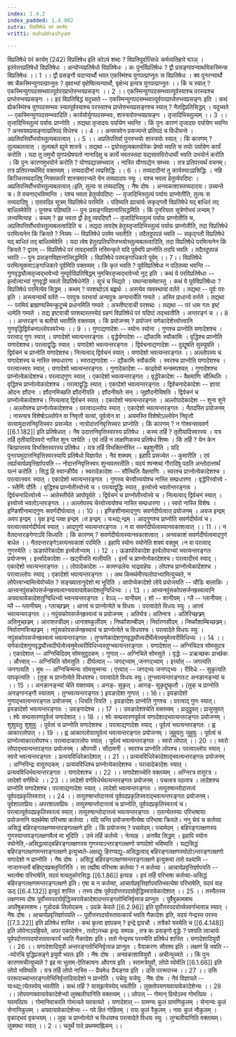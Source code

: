 ```yaml
---
index: 1.4.2
index_padded: 1.4.002
sutra: विप्रतिषेधे परं कार्यम्
vritti: mahabhashyam

---
```

 विप्रतिषेधे परं कार्यम् (242) विप्रतिषेध इति कोऽयं शब्दः ? विप्रतिपूर्वात्सिधेः कर्मव्यतिहारे घञ्ञ् । इतरेतरप्रतिषेधो विप्रतिषेधः । अन्योन्यप्रतिषेधो विप्रतिषेधः ।     कः पुनर्विप्रतिषेधः ? द्वौ प्रसङ्गावन्यार्थावेकस्मिन्स विप्रतिषेधः ।। 1 ।। द्वौ प्रसङ्गौ यदान्यार्थौ भवत एकस्मिंश्च युगपत्प्राप्नुतः स विप्रतिषेधः । क्व पुनरन्यार्थौ क्व चैकस्मिन्युगपत्प्राप्नुतः ? वृक्षाभ्यां वृक्षेष्वित्यन्यार्थौ, वृक्षेभ्य इत्यत्र युगपत्प्राप्नुतः ।। किं च स्यात् ? एकस्मिन्युगपदसम्भवात्पूर्वपरप्राप्तेरुभयप्रसङ्गः ।। 2 ।। एकस्मिन्युगपदसम्भवात्पूर्वस्याश्च परस्याश्च प्राप्तेरुभयप्रसङ्गः ।। इदं विप्रतिषिद्धं यदुच्यते -- एकस्मिन्युगपदसम्भवात्पूर्वपरप्राप्तेरुभयप्रसङ्गः इति । कथं ह्येकस्मिंश्च युगपदसम्भवः स्यात्पूर्वस्याश्च परस्याश्च प्राप्तेरुभयप्रसङ्गश्च स्यात् ? नैतद्विप्रतिसिद्धम् । यदुच्यते -- एकस्मिन्युगपदसम्भवादिति। कार्ययोर्युगपदसम्भवः, शास्त्रयोरुभयप्रसङ्गः । तृजादिभिस्तुल्यम् ।। 3 ।। तृजादिभिस्तुल्यं पर्यायः प्राप्नोति । तद्यथा तृजादयः पर्यायेण भवन्ति । किं पुनः कारणं तृजादयः पर्यायेण भवन्ति ? अनवयवप्रसङ्गात्प्रतिपदं विधेश्च ।। 4 ।। अनवयवेन प्रसज्यन्ते प्रतिपदं च विधीयन्ते । अप्रतिपत्तिर्वोभयोस्तुल्यबलत्वात् ।। 5 ।। अप्रतिपत्तिर्वा पुनरुभयोः शास्त्रयोः स्यात् । किं कारणम् ? तुल्यबलत्वात् । तुल्यबले ह्युभे शास्त्रे । तद्यथा -- द्वयोस्तुल्यबलयोरेकः प्रेष्यो भवति स तयोः पर्यायेण कार्यं करोति । यदा तु तमुभौ युगपत्प्रेषयतो नानादिक्षु च कार्ये भवतस्तदा यद्यसावविरोधार्थी भवति उभयोर्न करोति । किं पुनः कारणमुभयोर्न करोति ? योगपद्यासम्भवात् । नास्ति यौगपद्येन सम्भवः । तत्र प्रतिपत्त्यर्थं वचनम्। तत्र प्रतिपत्त्यर्थमिदं वक्तव्यम् । तव्यदादीनां त्वप्रसिद्धिः ।। 6 ।। तव्यदादीनां तु कार्यस्याऽप्रसिद्धिः । नहि किञ्चित्तव्यदादिषु नियमकारि शास्त्रमारभ्यते येन तव्यदादयः स्युः । यश्च भवता हेतुर्व्यपदिष्टः ।अप्रतिपत्तिर्वोभयोस्तुल्यबलत्वात्।इति, तुल्यः स तव्यदादिषु । नैषः दोषः । अनवकाशास्तव्यदादयः। उच्यन्ते च। ते वचनाद्भविष्यन्ति । यश्च भवता हेतुर्व्यपदिष्टः -- तृजादिभिस्तुल्यं पर्यायः प्राप्नोतीति, तुल्यः स तव्यदादिषु । एतावदिह सूत्रम् विप्रतिषेधे परमिति । पठिष्यति ह्याचार्यः सकृद्गतौ विप्रतिषेधे यद् बाधितं तद् बाधितमेवेति । पुनश्च पठिष्यति -- पुनः प्रसङ्गविज्ञानात्सिद्धमिति । किं पुनरियता सूत्रेणोभयं लभ्यम् ? लभ्यमित्याह । कथम् ? इह भवता द्वौ हेतू व्यपदिष्टौ -- तृजादिभिस्तुल्यं पर्यायः प्राप्नोतीति च, अप्रतिपत्तिर्वोभयोस्तुल्यबलत्वादिति च । तद्यदा तावदेष हेतुस्तृजादिभिस्तुल्यं पर्यायः प्राप्नोतीति, तदा विप्रतिषेधे परमित्यनेन किं क्रियते ? नियमः -- विप्रतिषेधे परमेव भवतीति । तदैतदुपपन्नं भवति -- सकृद्गतौ विप्रतिषेधे यद् बाधितं तद् बाधितमेवेति । यदा त्वेष हेतुरप्रतिपत्तिरुभयोस्तुल्यबलत्वादिति, तदा विप्रतिषेधे परमित्यनेन किं क्रियते ? द्वारम् -- विप्रतिषेधे परं तावद्भवति तस्मिन्कृते यदि पूर्वमपि प्राप्नोति तदपि भवति । तदैतदुपपन्नं भवति -- पुनः प्रसङ्गविज्ञानात्सिद्धमिति । विप्रतिषेधे परमङ्गाधिकारे पूर्वम् ।। 7।। विप्रतिषेधे परमित्युक्त्वाऽङ्गाधिकारे पूर्वमिति वक्तव्यम् । किं कृतं भवति ? पूर्वविप्रतिषेधा न पठितव्या भवन्ति -- गुणवृद्ध्यौत्वतृज्वद्भावेभ्यो नुम्पूर्वविप्रतिषिद्धम् नुमचिरतृज्वद्भावेभ्यो नुट् इति । कथं ये परविप्रतिषेधाः -- इत्वोत्वाभ्यां गुणवृद्धी भवतो विप्रतिषेधेनेति । सूत्रं च भिद्यते । यथान्यासमेवास्तु । कथं ये पूर्वविप्रतिषेधाः ? विप्रतिषेधे परमित्येव सिद्धम् । कथम् ? परशब्दोऽयं बह्वर्थः । अस्त्येव व्यवस्थायां वर्तते । तद्यथा -- पूर्वः परः इति । अस्त्यन्यार्थे वर्तते -- परपुत्रः परभार्या अन्यपुत्रः अन्यभार्येति गम्यते । अस्ति प्राधान्ये वर्त्तते । तद्यथा -- परमियं ब्राह्मण्यस्मिन्कुटुम्बे प्रधानमिति गम्यते । अस्तीष्टवाची परशब्दः । तद्यथा -- परं धाम गतः इष्टं धामेति गम्यते । तद्य इष्टवाची परशब्दस्तस्येदं ग्रहणं विप्रतिषेधे परं यदिष्टं तद्भवतीति । अन्तरङ्गं च ।। 8 ।। अन्तरङ्गं च बलीयो भवतीति वक्तव्यम् । किं प्रयोजनम् ? प्रयोजनं यणेकादेशेत्त्वोत्त्वानि गुणवृद्धिद्विर्वचनाल्लोपस्वरेभ्यः ।। 9 ।। गुणाद्यणादेशः -- स्योनः स्योना । गुणश्च प्राप्नोति यणादेशश्च । परत्वाद् गुणः स्यात् । यणादेशो भवत्यन्तरङ्गतः । वृद्धेर्यणादेशः -- द्यौकामिः स्यौकामिः । वृद्धिश्च प्राप्नोति यणादेशश्च। परत्वाद्वृद्धिः स्यात् । यणादेशो भवत्यन्तरङ्गतः । द्विर्वचनाद्यणादेशः -- दुद्यूषति सुस्यूषति । द्विर्वचनं च प्राप्नोति यणादेशश्च। नित्यत्वाद् द्विर्वचनं स्यात् । यणादेशो भवत्यन्तरङ्गतः ।। अल्लोपस्य च यणादेशस्य च नास्ति सम्प्रधारणा । स्वराद्यणादेशः -- द्यौकामिः स्यौकामिः । स्वरश्च प्राप्नोति यणादेशश्च । परत्वात्स्वरः स्यात् । यणादेशो भवत्यन्तरङ्गतः । गुणादेकादेशः -- काद्रवेयो मन्त्रमपश्यत् । गुणादेशश्च प्राप्नोत्येकादेशश्च। परत्वाद्गुणः स्यात् । एकादेशो भवत्यन्तरङ्गतः । वृद्धेरेकादेशः -- वैक्षमाणिः सौत्थितिः । वृद्धिश्च प्राप्नोत्येकादेशश्च । परत्वाद्वृद्धिः स्यात् । एकादेशो भवत्यन्तरङ्गतः । द्विर्वचनादेकादेशः -- ज्ञाया ओदनः ज्ञौदनः । ज्ञौदनमिच्छति ज्ञौदनीयति । ज्ञौदनीयतेः सन् । जुज्ञौदनीयिषति । द्विर्वचनं च प्राप्नोत्येकादेशश्च। नित्यत्वाद् द्विर्वचनं स्यात् । एकादेशो भवत्यन्तरङ्गतः । अल्लोपादेकादेशः -- शुना शुने । अल्लोपश्च प्राप्नोत्येकादेशश्च । परत्वादल्लोपः स्यात् । एकादेशो भवत्यन्तरङ्गतः । नैतदस्ति प्रयोजनम् । नास्त्यत्र विशेषोऽल्लोपेन वा निवृत्तौ सत्यां, पूर्वत्वेन वा । अयमस्ति विशेषोऽल्लोपेन निवृत्तौ सत्यामुदात्तनिवृत्तिस्वरः प्रसज्येत । नात्रोदात्तनिवृत्तिस्वरः प्राप्नोति । किं कारणम् ? न गोश्वन्साववर्ण [[6.1.182]] इति प्रतिषेधात् । नैष उदात्तनिवृत्तिस्वरस्य प्रतिषेधः । कस्य तर्हि ? तृतीयादिस्वरस्य । यत्र तर्हि तृतीयादिस्वरो नास्ति शुनः पश्येति । एवं तर्हि न लाक्षणिकस्य प्रतिषेधं शिष्मः । किं तर्हि ? येन केन चित्प्राप्तस्य विभक्तिस्वरस्य प्रतिषेधः । यत्र तर्हि विभक्तिर्नास्ति -- बहुशुनीति । यदि पुनरयमुदात्तनिवृत्तिस्वरस्यापि प्रतिषेधो विज्ञायेत । नैवं शक्यम् । इहापि प्रसज्येत -- कुमारीति । एवं तर्ह्याचार्यप्रवृत्तिर्ज्ञापयति -- नोदात्तनिवृत्तिस्वरः शुन्यवतरतीति। यदयं श्वन्शब्दं गौरादिषु पठति अन्तोदात्तार्थं यत्नं करोति । सिद्धं हि स्यान्ङीपैव । स्वरादेकादेशः -- सौत्थितिः वैक्षमाणिः । स्वरश्च प्राप्नोत्येकादेशश्च । परत्वात्स्वरः स्यात् । एकादेशो भवत्यन्तरङ्गतः । गुणस्य चेत्त्वौत्त्वयोश्च नास्ति सम्प्रधारणा । वृद्धेरित्त्वोत्त्वे -- स्तैर्णिः पौर्तिः । वृद्धिश्च प्राप्नोतीत्त्वोत्त्वे च । परत्वाद्वृद्धिः स्यात् , इत्त्वोत्त्वे भवतोन्तरङ्गतः । द्विर्वचनादित्त्वोत्त्वे -- आतेस्तीर्यते आपोपूर्यते । द्विर्वचनं च प्राप्नोतीत्त्वोत्त्वे च । नित्यत्वाद् द्विर्वचनं स्यात् । इत्त्वोत्त्वे भवतोऽन्तरङ्गतः ।। अल्लोपस्य चेत्त्वोत्त्वयोश्च नास्ति सम्प्रधारणा ।। स्वरो नास्ति विशेषः । इण्ङिशीनामाद्गुणः सवर्णदीर्घत्वात् ।। 10 ।। इण्ङिशीनामाद्गुणः सवर्णदीर्घत्वात् प्रयोजनम् । अयज इन्द्रम् अवप इन्द्रम् । वृक्ष इन्द्रं प्लक्ष इन्द्रम् ।त इन्द्रम् । यःथ्द्य;न्द्रम् । आद्गुणश्च प्राप्नोति सवर्णदीर्घत्वं च। परत्वात्सवर्णदीर्घत्वं स्यात् । आद्गुणो भवत्यन्तरङ्गतः । न वा सवर्णदीर्घत्वस्यानवकाशत्वात् ।। 11 ।। न वैतदन्तरङ्गेणाऽपि सिध्यति । किं कारणम् ? सवर्णदीर्घत्वस्यानवकाशत्वात् । अनवकाशं सवर्णदीर्घत्वमाद्गुणं बाधेत ।। नैतदन्तरङ्गेऽस्त्यनवकाशं परमिति । इहापि स्योनः स्योनेति शक्यं वक्तुम् ।न वा परत्वाद् गुणस्येति । ऊङापोरेकादेश इर्त्त्वलोभ्याम् ।। 12 ।। ऊङापोरेकादेश इर्त्त्वलोपाभ्यां भवत्यन्तरङ्गतः प्रयोजनम् । इर्त्त्वादेकादेशः -- खट्वीयति मालीयति । इर्त्त्वं च प्राप्नोत्येकादेशश्च। परत्वादीत्त्वं स्याद् । एकादेशो भवत्यन्तरङ्गतः ।। लोपादेकादेशः -- कामण्डलेयः भाद्रवाहेयः । लोपश्च प्राप्नोत्येकादेशश्च । परत्वाल्लोपः स्याद् । एकादेशो भवत्यन्तरङ्गतः ।। अथ किमर्थमीत्त्वलोपाभ्यामित्युच्यते, न लोपेत्त्वाभ्यामित्येवोच्येत ? सङ्ख्यातानुदेशो मा भूदिति । आपोप्येकादेशो लोपे प्रयोजयति -- चौडिः बालाकिः । आत्त्वनपुंसकोपसर्जनह्रस्वत्वान्ययवायावेकादेशतुग्विधिभ्यः ।। 13 ।। आत्त्वनपुंसकोपसर्जनह्रस्वत्वानि अयवायावेकादेशतुग्विधिभ्यो भवन्त्यन्तरङ्गतः । वेञ्ञ् -- वानीयम् । शो -- शानीयम् । ग्लै -- ग्लानीयम् । म्लै -- म्लानीयम् । ग्लाच्छत्र्रम् । आत्त्वं च प्राप्नोत्येते च विधयः । परत्वादेते विधयः स्युः । आत्त्वं भवत्यन्यरङ्गतः ।। नपुंसकोपसर्जनह्रस्वत्वं च प्रयोजनम् । अतिर्यत्र। अतिन्वत्र । अतिरिच्छत्र्रम् अतिनुच्छत्र्रम् । आराशस्त्रीदम्। धानाशष्कुलीदम् । निष्कौशाम्बीदम्। निर्वारणसीदम् । निष्कौशाम्बिच्छत्र्रम्। निर्वाराणसिच्छत्र्रम् । नपुंसकोपसर्जनह्रस्वत्वं च प्राप्नोत्येते च विधयश्च । परत्वादेते विधयः स्युः । नपुंसकोपसर्जनह्रस्वत्वं भवत्यन्तरङ्गतः । तुग्यणेकादेशगुणवृद्ध्यौत्त्वदीर्घेत्वेत्त्वमुमेत्त्वरीविधिभ्यः ।। 14 ।। यणेकादेशगुणवृद्ध्यौत्त्वदीर्घत्वेत्त्वमुमेत्त्वरीविधिभ्यस्तुग्भवत्यन्तरङ्गतः । यणादेशात् -- अग्निचिदत्र सोमसुदत्र । एकादेशात् -- अग्निचिदिदम् सोमसुदुदकम् । गुणात् -- अग्निचिते सोमसुते । वृद्धेः -- प्रऋच्छकः प्रार्च्छकः । औत्त्वात् -- अग्निचिति सोमसुति । दीर्घत्वात् -- जगद्भ्याम् ,जनगद्भ्याम् । इर्त्त्वात् -- जगत्यति जनगत्यति । मुमः -- अग्निचिन्मन्यः सोमसुन्मन्यः । एत्त्वात् -- जगद्भ्यः जनगद्भ्यः । रीविधेः -- सुकृत्यति पापकृत्यति । (तुक् च प्राप्नोत्येते विधयश्च। परत्वादेते विधयः स्युः। तुग्भवत्यन्तरङ्गतःट अनङानङ्भ्यां च ।। 15 ।। अनङानङ्भ्यां चेति वक्तव्यम् । अनङ्- सुकृत् । आनङ्- सुकृद्दुष्कृतौ । (तुक् च प्राप्नोति अनङ्गानङ्गौ स्याताम् । तुग्भवत्यन्तरङ्गतः ) इयङादेशा गुणात् ।। 16।। इयङादेशो गुणाद्भवत्यन्तरङ्गतः प्रयोजनम् । धियति रियति । इयङादेशः प्राप्नोति गुणश्च । परत्वाद् गुणः स्यात्। इयङादेशो भवत्यन्तरङ्गतः ।  उवङ्गादेश्च ।। 17 ।। उवङादेशश्चेति वक्तव्यम् । प्रादुद्रुवत्। प्रासुस्रुवत् । श्वेः सम्प्रसारणपूर्वत्वं यणादेशात् ।। 18 ।। श्वेः सम्प्रसारणपूर्वत्वं यणादेशाद्भवत्यन्तरङ्गतः प्रयोजनम् । शुशुवतुः शुशुवुः । पूर्वत्वं च प्राप्नोति यणादेशश्च । परत्वाद्यणादेशः स्याद् । पूर्वत्वं भवत्यन्तरङ्गतः । ह्व आकारलोपात् ।। 19 ।। ह्व आकारलोपात्पूर्वत्वं भवत्यन्तरङ्गतः प्रयोजनम् । जुहुवतुः जुहुवुः । पूर्वत्वं च प्राप्नोत्याकारलोपश्च। परत्वादाकारलोपः स्यात् । पूर्वत्वं भवत्यन्तरङ्गतः । स्वरो लोपात् ।। 20 ।। स्वरो लोपाद्भवत्यन्तरङ्गतः प्रयोजनम् । औपगवी। सौदामनी । स्वरश्च प्राप्नोति लोपश्च। परत्वाल्लोपः स्यात् । स्वरो भवत्यन्तरङ्गतः । प्रत्ययविधिरेकादेशात् ।। 21 ।। प्रत्ययविधिरेकादेशाद्भवत्यन्तरङ्गतः प्रयोजनम् । अग्निरिन्द्रः वायुरुदकम् । प्रत्ययविधिश्च प्राप्नोत्येकादेशश्च । परत्वादेकादेशः स्यात् । प्रत्ययविधिर्भवत्यन्तरङ्गतः । यणादेशाश्च ।। 22 ।। यणादेशाच्चेति वक्तव्यम् । अग्निरत्र वायुरत्र । लादेशो वर्णविधेः ।। 23 ।। लादेशो वर्णविधेर्भवत्यन्तरङ्गतः प्रयोजनम् । पचत्वत्र पठत्वत्र । लादेशश्च प्राप्नोति यणादेशश्च। परत्वाद्यणादेशः स्यात् । लादेशो भवत्यन्तरङ्गतः । तत्पुरुषान्तोदात्तत्वं पूर्वपदप्रकृतिस्वरात् ।। 24 ।। तत्पुरुषान्तोदात्तत्वं पूर्वपदप्रकृतिस्वराद्भवत्यन्तरङ्गतः प्रयोजनम्। पूर्वशालाप्रियः। अपरशालाप्रियः । तत्पुरुषान्तोदात्तत्वं च प्राप्नोति, पूर्वपदप्रकृतिस्वरत्वं च। परत्वात्पूर्वपदप्रकृतिस्वरत्वं स्यात्। तत्पुरुषान्तोदात्तत्वं भवत्यन्तरङ्गतः । एतान्येतस्याः परिभाषायाः प्रयोजनानि यदर्थमेषा परिभाषा कर्तव्या । यदि सन्ति प्रयोजनानीत्येषा परिभाषा क्रियते। ननु चेयं च कर्तव्या असिद्धं बहिरङ्गलक्षणमन्तरङ्गलक्षणे इति । किं प्रयोजनम् ? पचावेदम्। पचामेदम् । बहिरङ्गलक्षणस्य गुणस्यान्तरङ्गलक्षणमैत्वं मा भूदिति । उभे तर्हि कर्तव्ये । नेत्याह । अनयैव सिद्धम् । इहापि स्योनः स्योनेति,-असिद्धत्वाद्बहिरङ्गलक्षणस्य गुणस्याऽन्तरङ्गलक्षणो यणादेशो भविष्यति । यद्यसिद्धं बहिरङ्गलक्षणमन्तरङ्गलक्षणे इत्युच्यते-अक्षद्यूः हिरण्यद्यूः-असिद्धत्वाद् बहिरङ्गलक्षणस्योठोऽन्तरङ्गलक्षणो यणादेशो न प्राप्नोति । नैषः दोषः । असिद्धं बहिरङ्गलक्षणमन्तरङ्गलक्षणे इत्युक्त्वा ततो वक्ष्यामि -- नाजानन्तर्ये बहिष्ट्वप्रक्लृप्तिरिति । सा तर्ह्येषा परिभाषा कर्तव्या ? न कर्तव्या । आचार्यप्रवृत्तिर्ज्ञापयति -- भवत्येषा परिभाषेति, यदयं षत्वतुकोरसिद्धः [[6.1.86]] इत्याह । इयं तर्हि परिभाषा कर्तव्या-असिद्धं बहिरङ्गलक्षणमन्तरङ्गलक्षणे इति। एषा च न कर्तव्या, आचार्यप्रवृत्तिर्ज्ञापयतिभवत्येषा परिभाषेति, यदयं वाह ऊठ् [[6.4.132]] इत्यूठं शास्ति । तस्य दोषः पूर्वपदोत्तरपदयोर्वृद्धिस्वरावेकादेशात् ।। 25 ।। तस्यैतस्य लक्षणस्य दोषः पूर्वोत्तरपदयोर्वृद्धिस्वरावेकादेशादन्तरङ्गतोभिनिर्वृत्तान्न प्राप्नुतः । पूर्वैषुकामशमः अपरैषुकामशमः। गुडोदकं तिलोदकम् । उदके केवले [[6.2.96]] इति पूर्वोत्तरपदयोर्व्यपवर्गाभावान्न स्यात् । नैषः दोषः । आचार्यप्रवृत्तिर्ज्ञापयति -- पूर्वोत्तरपदयोस्तावत्कार्यं भवति नैकादेशः इति, यदयं नेन्द्रस्य परस्य [[7.3.22]] इति प्रतिषेधं शास्ति । कथं कृत्वा ज्ञापकम् ? इन्द्रे द्वावचौ । तत्रैको यस्येति च [[6.4.148]] इति लोपेनाऽपह्रि्यते, अपर एकादेशेन , ततोऽनच्क इन्द्रः सम्पन्नः , तत्र कः प्रसङ्गो वृद्धेः ? पश्यति त्वाचार्यः पूर्वपदोत्तरपदयोस्तावत्कार्यं भवति नैकादेशः इति। ततो नेन्द्रस्य परस्येति प्रतिषेधं शास्ति । यणादेशादियुवौ ।। 26 ।। यणादेशादियुवौ अन्तरङ्गतोभिनिर्वृत्तान्न प्राप्नुतः । वैयाकरणः सौवश्व इति । लक्षणं हि भवति -- -य्वोरचि वृद्धिप्रसङ्गे इयुवौ भवतः इति । नैषः दोषः । अनवकाशावियुवौ । अचीत्युच्यते ।। किं पुनः कारणमचीत्युच्यते ? इह मा भूताम्-ऐतिकायनः औपगव इति । स्तामत्रेयुवौ, लोपो व्योर्वलि [[6.1.66]] इति लोपो भविष्यति । यत्र तर्हि लोपो नास्ति -- प्रैयमेधः प्रैयङ्गव इति । उसि पररूपाच्च ।। 27 ।। उसि पररूपाच्चान्तरङ्गतोभिनिर्वृत्तादियादेशो न प्राप्नोति । पचेयुः यजेयुः . नैषः दोषः । नैवं विज्ञायते -- याःथ्द्य;त्येतस्येय् भवतीति । कथं तर्हि ? यास्इत्येस्येय् भवतीति । लुक्लोपयणयवायावेकादेशेभ्यः ।। 28 ।। लोपयणयवायावेकादेशेभ्यो लुक्बलीयानिति वक्तव्यम् ।। लोपात् -- गोमान् प्रियोऽस्य गोमत्प्रियः । यवमत्प्रियः । गोमानिवाचरति गोमत्यते यवयत्यते । यणादेशात् -- ग्रामण्यः कुलं ग्रामणिकुलम् । सेनान्यः कुलं सेनानिकुलम् । अयवायावेकादेशेभ्यः -- गवे हितं गोहितम् । रायः कुलं रैकुलम् । नावः कुलं नौकुलम् । वृकाद्भयं वृकभयम् ।। लुक् च प्राप्नोत्येते च विधयश्च परत्वादेते विधयः स्युः । लुग्बलीयानिति वक्तव्यम्। लुक्यथा स्यात् ।। 2 ।। चतुर्थे पादे प्रथममाह्निकम् ।। 